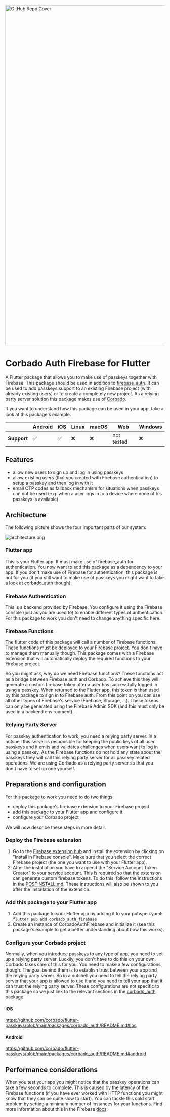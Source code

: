 <img width="1070" alt="GitHub Repo Cover" src="https://raw.githubusercontent.com/corbado/flutter-passkeys/main/.github/images/root_headline.png">

# Corbado Auth Firebase for Flutter

A Flutter package that allows you to make use of passkeys together with Firebase.
This package should be used in addition to [firebase_auth](https://pub.dev/packages/firebase_auth).
It can be used to add passkeys support to an existing Firebase project (with already existing users)
or to create a completely new project.
As a relying party server solution this package makes use of [Corbado](https://app.corbado.com).

If you want to understand how this package can be used in your app, take a look at this package's
example.

|             | Android            | iOS                | Linux | macOS | Web        | Windows |
|-------------|--------------------|--------------------|-------|-------|------------|---------|
| **Support** | :white_check_mark: | :white_check_mark: | :x:   | :x:   | not tested | :x:     |

## Features

* allow new users to sign up and log in using passkeys
* allow existing users (that you created with Firebase authentication) to setup a passkey and then
  log in with it
* email OTP codes as fallback mechanism for situations when passkeys can not be used (e.g. when a
  user logs in to a device where none of his passkeys is available)

## Architecture

The following picture shows the four important parts of our system:

![architecture.png](https://raw.githubusercontent.com/corbado/flutter-passkeys/main/packages/corbado_auth_firebase/doc/architecture.png)

### Flutter app

This is your Flutter app.
It must make use of firebase_auth for authentication.
You now want to add this package as a dependency to your app.
If you don't make use of Firebase for authentication, this package is not for you (if you still want
to make use of passkeys you might want to take a look
at [corbado_auth](https://pub.dev/packages/corbado_auth) though).

### Firebase Authentication

This is a backend provided by Firebase.
You configure it using the Firebase console (just as you are used to) to enable different types of
authentication.
For this package to work you don't need to change anything specific here.

### Firebase Functions

The flutter code of this package will call a number of Firebase functions.
These functions must be deployed to your Firebase project.
You don't have to manage them manually though.
This package comes with a Firebase extension that will automatically deploy the required functions
to your Firebase project.

So you might ask, why do we need Firebase functions?
These functions act as a bridge between Firebase auth and Corbado.
To achieve this they will generate a custom firebase token after a user has successfully logged in
using a passkey.
When returned to the Flutter app, this token is than used by this package to sign in to Firebase
auth.
From this point on you can use all other types of Firebase's service (Firebase, Storage, ...).
These tokens can only be generated using the Firebase Admin SDK (and this must only be used in a
backend environment).

### Relying Party Server

For passkey authentication to work, you need a relying party server.
In a nutshell this server is responsible for keeping the public keys of all user passkeys and it
emits and validates challenges when users want to log in using a passkey.
As the Firebase functions do not hold any state about the passkeys they will call this relying party
server for all passkey related operations.
We are using Corbado as a relying party server so that you don't have to set up one yourself.

## Preparations and configuration

For this package to work you need to do two things:

- deploy this package's firebase extension to your Firebase project
- add this package to your Flutter app and configure it
- configure your Corbado project

We will now describe these steps in more detail.

### Deploy the Firebase extension

1. Go to
   the [Firebase extension hub](https://extensions.dev/extensions/corbado/authentication-corbado)
   and install the extension by clicking on "Install in Firebase console". Make sure that you select
   the correct Firebase project (the one you want to use with your Flutter app).
2. After the installation you have to append the "Service Account Token Creator" to your service
   account. This is required so that the extension can generate custom firebase tokens. To do this,
   follow the instructions in the [POSTINSTALL.md](https://github.com/corbado/flutter-passkeys/blob/main/packages/corbado_auth_firebase/extension/POSTINSTALL.md). 
   These instructions will also be shown to you after the installation of the extension.

### Add this package to your Flutter app

1. Add this package to your Flutter app by adding it to your pubspec.yaml: `flutter pub add corbado_auth_firebase`
2. Create an instance of CorbadoAuthFirebase and initialize it (see this package's example to get a
   better understanding about how this works).

### Configure your Corbado project

Normally, when you introduce passkeys to any type of app, you need to set up a relying party server.
Luckily, you don't have to do this on your own, Corbado takes care of this for you.
You need to make a few configurations though.
The goal behind them is to establish trust between your app and the relying party server.
So in a nutshell you need to tell the relying party server that your app is allowed to use it and
you need to tell your app that it can trust the relying party server.
These configurations are not specific to this package so we just link to the relevant sections in
the [corbado_auth](https://pub.dev/packages/corbado_auth) package.

#### iOS

https://github.com/corbado/flutter-passkeys/blob/main/packages/corbado_auth/README.md#ios

#### Android

https://github.com/corbado/flutter-passkeys/blob/main/packages/corbado_auth/README.md#android

## Performance considerations

When you test your app you might notice that the passkey operations can take a few seconds to
complete.
This is caused by the latency of the Firebase functions (if you have ever worked with HTTP functions
you might know that they can be quite slow to start).
You can tackle this cold start problem by setting a minimum number of instances for your functions.
Find more information about this in the
Firebase [docs](https://firebase.google.com/docs/functions/tips#min).
